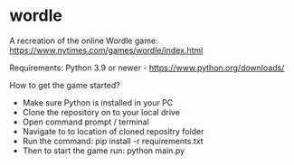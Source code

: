 # wordle
A recreation of the online Wordle game: https://www.nytimes.com/games/wordle/index.html

Requirements:
Python 3.9 or newer - https://www.python.org/downloads/

How to get the game started?

- Make sure Python is installed in your PC
- Clone the repository on to your local drive
- Open command prompt / terminal
- Navigate to to location of cloned repositry folder
- Run the command: pip install -r requirements.txt
- Then to start the game run: python main.py
